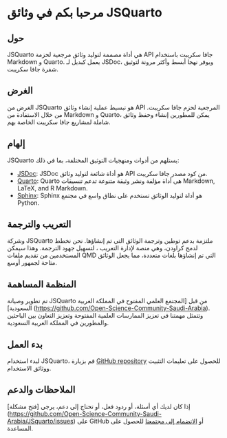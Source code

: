 # مرحبا بكم في وثائق JSQuarto

## حول

JSQuarto هي أداة مصممة لتوليد وثائق مرجعية لحزمة API جافا سكريبت باستخدام Markdown و Quarto. يعمل كبديل لـ JSDoc، ويوفر نهجا أبسط وأكثر مرونة لتوثيق شفرة جافا سكريبت.

## الغرض

الغرض من JSQuarto هو تبسيط عملية إنشاء وثائق API المرجعية لحزم جافا سكريبت. من خلال الاستفادة من Markdown و Quarto، يمكن للمطورين إنشاء وحفظ وثائق شاملة لمشاريع جافا سكريبت الخاصة بهم.

## إلهام

JSQuarto يستلهم من أدوات ومنهجيات التوثيق المختلفة، بما في ذلك:  </br>

- [JSDoc](https://jsdoc.app/): JSDoc هو أداة شائعة لتوليد وثائق API من كود مصدر جافا سكريبت. </br>
- [Quarto](https://quarto.org/): Quarto هي أداة مؤلفة ونشر وثيقة متنوعة تدعم تنسيقات Markdown, LaTeX, and R Markdown. </br>
- [Sphinx](https://www.sphinx-doc.org/): Sphinx هو أداة لتوليد الوثائق تستخدم على نطاق واسع في مجتمع Python. </br>

## التعريب والترجمة

وشركة JSQuarto ملتزمة بدعم توطين وترجمة الوثائق التي تم إنشاؤها. نحن نخطط لدمج كراودن، وهي منصة لإدارة التعريب ، لتسهيل جهود الترجمة. وهذا سيمكن المستخدمين من تقديم ملفات QMD التي تم إنشاؤها بلغات متعددة، مما يجعل الوثائق متاحة لجمهور أوسع.

## المنظمة المساهمة

تم تطوير وصيانة JSQuarto من قبل [المجتمع العلمي المفتوح في المملكة العربية السعودية] (https://github.com/Open-Science-Community-Saudi-Arabia). وتتمثل مهمتنا في تعزيز الممارسات العلمية المفتوحة وتعزيز التعاون بين الباحثين والمطورين في المملكة العربية السعودية.

## بدء العمل

لبدء استخدام JSQuarto، قم بزيارة [GitHub repository](https://github.com/Open-Science-Community-Saudi-Arabia/JSquarto) للحصول على تعليمات التثبيت ووثائق الاستخدام.

## الملاحظات والدعم

إذا كان لديك أي أسئلة، أو ردود فعل، أو تحتاج إلى دعم، يرجى [فتح مشكلة] (https://github.com/Open-Science-Community-Saudi-Arabia/JSquarto/issues) على GitHub أو [الانضمام إلى مجتمعنا](https://github.com/Open-Science-Community-Saudi-Arabia) للحصول على المساعدة.

